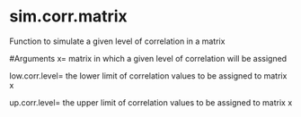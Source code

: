 # sim.corr.matrix
Function to simulate a given level of correlation in a matrix

#Arguments
x= matrix in which a given level of correlation will be assigned

low.corr.level= the lower limit of correlation values to be assigned to matrix x

up.corr.level= the upper limit of correlation values to be assigned to matrix x


